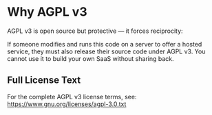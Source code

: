 # Why AGPL v3

AGPL v3 is open source but protective — it forces reciprocity:

If someone modifies and runs this code on a server to offer a hosted service, they must also release their source code under AGPL v3. You cannot use it to build your own SaaS without sharing back.

## Full License Text

For the complete AGPL v3 license terms, see: https://www.gnu.org/licenses/agpl-3.0.txt
